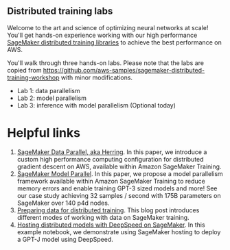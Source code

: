## Distributed training labs
Welcome to the art and science of optimizing neural networks at scale! You'll get hands-on experience working with our high performance [SageMaker distributed training libraries](https://aws.amazon.com/sagemaker/distributed-training/) to achieve the best performance on AWS.

You'll walk through three hands-on labs. Please note that the labs are copied from https://github.com/aws-samples/sagemaker-distributed-training-workshop with minor modifications.
* Lab 1: data parallelism 
* Lab 2: model parallelism
* Lab 3: inference with model parallelism (Optional today)

# Helpful links 
1. [SageMaker Data Parallel, aka Herring](https://www.amazon.science/publications/herring-rethinking-the-parameter-server-at-scale-for-the-cloud). In this paper, we introduce a custom high performance computing configuration for distributed gradient descent on AWS, available within Amazon SageMaker Training.
2. [SageMaker Model Parallel](https://arxiv.org/abs/2111.05972). In this paper, we propose a model parallelism framework available within Amazon SageMaker Training to reduce memory errors and enable training GPT-3 sized models and more! See our case study achieving 32 samples / second with 175B parameters on SageMaker over 140 p4d nodes.
3. [Preparing data for distributed training](https://aws.amazon.com/blogs/machine-learning/choose-the-best-data-source-for-your-amazon-sagemaker-training-job/). This blog post introduces different modes of working with data on SageMaker training.
4. [Hosting distributed models with DeepSpeed on SageMaker](https://github.com/dhawalkp/MLR402-reMARS-workshop/tree/master/3_deploy_gptj_with_deepspeed). In this example notebook, we demonstrate using SageMaker hosting to deploy a GPT-J model using DeepSpeed.
